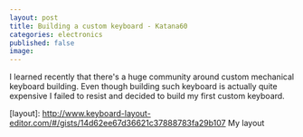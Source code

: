 ```yaml
---
layout: post
title: Building a custom keyboard - Katana60
categories: electronics
published: false
image: 
---
```


I learned recently that there's a huge community around custom mechanical keyboard building. Even though building such keyboard is actually quite expensive I failed to resist and decided to build my first custom keyboard.

<!--more-->



[layout]: http://www.keyboard-layout-editor.com/#/gists/14d62ee67d36621c37888783fa29b107 My layout